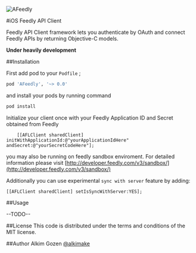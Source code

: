 ![AFeedly](http://i.imgur.com/HUyU7Bo.png)

#iOS Feedly API Client

Feedly API Client framework lets you authenticate by OAuth and connect Feedly APIs by returning Objective-C models.

**Under heavily development**

##Installation

First add pod to your `Podfile` ;

```bash
pod 'AFeedly', '~> 0.0'
```

and install your pods by running command

```bash
pod install
```

Initialize your client once with your Feedly Application ID and Secret obtained from Feedly 

```obj-c
    [[AFLClient sharedClient] initWithApplicationId:@"yourApplicationIdHere" andSecret:@"yourSecretCodeHere"];
```

you may also be running on feedly sandbox enviroment. For detailed information please visit [http://developer.feedly.com/v3/sandbox/](http://developer.feedly.com/v3/sandbox/)

Additionally you can use experimental `sync with server` feature by adding:

```obj-c
[[AFLClient sharedClient] setIsSyncWithServer:YES];
```

##Usage

--TODO--

##License
This code is distributed under the terms and conditions of the MIT license.

##Author
Alkim Gozen 
[@alkimake](https://twitter.com/alkimake)
